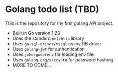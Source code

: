 # Golang todo list (TBD)

This is the repository for my first golang API project.

- Built in Go version 1.23
- Uses the standard `net/http` library
- Uses `go-sql-driver/mysql` as my DB driver
- Uses `golang-jwt` for authentication
- Uses `joho/godotenv` for loading env file
- Uses `golang.org/x/crypto` for password hashing
- MORE TO COME...



